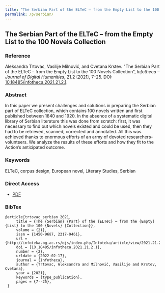 ```yaml
---
title: "The Serbian Part of the ELTeC – from the Empty List to the 100 Novels Collection"
permalink: /p/serbian/
---
```


<meta name="citation_title" content="The Serbian Part of the ELTeC – from the Empty List to the 100 Novels Collection">
<meta name="citation_author" content="Aleksandra Trtovac">
<meta name="citation_author" content="Vasilije Milnović">
<meta name="citation_author" content="Cvetana Krstev">
<meta name="citation_publication_date" content="2021">
<meta name="citation_journal_title" content="Infotheca – Journal of Digital Humanities">
<meta name="citation_issue" content="21.2">


## The Serbian Part of the ELTeC – from the Empty List to the 100 Novels Collection

### Reference

Aleksandra Trtovac, Vasilije Milnović, and Cvetana Krstev. "The Serbian Part of the ELTeC – from the Empty List to the 100 Novels Collection", _Infotheca – Journal of Digital Humanities_, 21.2 (2021), 7–25. DOI: [10.18485/infotheca.2021.21.2.1](https://doi.org/10.18485/infotheca.2021.21.2.1).

### Abstract

In this paper we present challenges and solutions in preparing the Serbian part of ELTeC collection, which contains 100 novels written and first published between 1840 and 1920. In the absence of a systematic digital library of Serbian literature this was done from scratch: first, it was necessary to find out which novels existed and could be used, then they had to be retrieved, scanned, corrected and annotated. All this was achieved thanks to enormous efforts of an army of devoted researchers-volunteers. We analyze the results of these efforts and how they fit to the Action’s anticipated outcome.

### Keywords

ELTeC, corpus design, European novel, Literary Studies, Serbian

### Direct Access

* [PDF](https://github.com/distantreading/compendium/blob/main/f/serbian.pdf)

### BibTex

```
@article{trtovac_serbian_2021,
     title = {The {Serbian} {Part} of the {ELTeC} – from the {Empty} {List} to the 100 {Novels} {Collection}},
     volume = {21},
     issn = {1450-9687, 2217-9461},
     url = {http://infoteka.bg.ac.rs/ojs/index.php/Infoteka/article/view/2021.21.2.1_en},
     doi = {10.18485/infotheca.2021.21.2.1},
     number = {2},
     urldate = {2022-02-17},
     journal = {Infotheca},
     author = {Trtovac, Aleksandra and Milnović, Vasilije and Krstev, Cvetana},
     year = {2021},
     keywords = {type_publication},
     pages = {7--25},
 }
```

<span class='Z3988' title='url_ver=Z39.88-2004&amp;ctx_ver=Z39.88-2004&amp;rfr_id=info%3Asid%2Fzotero.org%3A2&amp;rft_id=info%3Adoi%2F10.18485%2Finfotheca.2021.21.2.1&amp;rft_val_fmt=info%3Aofi%2Ffmt%3Akev%3Amtx%3Ajournal&amp;rft.genre=article&amp;rft.atitle=The%20Serbian%20Part%20of%20the%20ELTeC%20%E2%80%93%20from%20the%20Empty%20List%20to%20the%20100%20Novels%20Collection&amp;rft.jtitle=Infotheca&amp;rft.stitle=Infotheca&amp;rft.volume=21&amp;rft.issue=2&amp;rft.aufirst=Aleksandra&amp;rft.aulast=Trtovac&amp;rft.au=Aleksandra%20Trtovac&amp;rft.au=Vasilije%20Milnovi%C4%87&amp;rft.au=Cvetana%20Krstev&amp;rft.date=2021&amp;rft.pages=7-25&amp;rft.spage=7&amp;rft.epage=25&amp;rft.issn=1450-9687%2C%202217-9461'></span>

